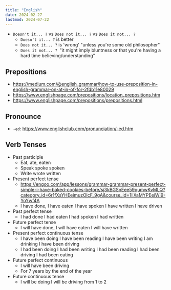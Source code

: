 ```yaml
---
title: "English"
date: 2024-02-27
lastmod: 2024-07-22
---
```


- `Doesn't it... ?` vs `Does not it... ?` vs `Does it not... ?`
	- `Doesn't it... ?` is better
	- `Does not it... ?` is 'wrong' "unless you're some old philosopher"
	- `Does it not... ?`  "it might imply bluntness or that you're having a hard time believing/understanding"

## Prepositions
- https://medium.com/@english_grammar/how-to-use-preposition-in-english-grammar-on-at-in-of-for-2fdb11e80029
- https://www.englishpage.com/prepositions/location_prepositions.htm
- https://www.englishpage.com/prepositions/prepositions.html

## Pronounce
- `-ed`: https://www.englishclub.com/pronunciation/-ed.htm

## Verb Tenses
- Past participle
    - Eat, ate, eaten
    - Speak spoke spoken
    - Write wrote written
- Present perfect tense
    - https://engoo.com/app/lessons/grammar-grammar-present-perfect-simple-i-have-baked-cookies-before/sj3kBGSnEee59qumwKvMLQ?category_id=6r1fXsYHEeimuzOlcF_9gA&course_id=1llXaMYPEeiWI9-YoYwf4A
    - I have done, I have eaten I have spoken I have written I have driven
- Past perfect tense
    - I had done I had eaten I had spoken I had written
- Future perfect tense
    - I will have done, I will have eaten I will have written
- Present perfect continuous tense
    - I have been doing I have been reading I have been writing I am drinking I have been driving
    - I had been doing I had been writing I had been reading I had been driving I had been eating
- Future perfect continuous
    - I will have been driving
    - For 7 years by the end of the year
- Future continuous tense
    - I will be doing I will be driving from 1 to 2
